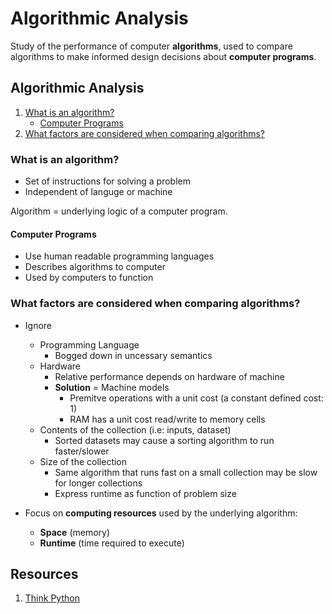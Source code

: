 # Algorithmic Analysis
Study of the performance of computer **algorithms**, used to compare algorithms to make informed 
design decisions about **computer programs**.

## Algorithmic Analysis
1. [What is an algorithm?](#)
    - [Computer Programs](#)
2. [What factors are considered when comparing algorithms?](#)

### What is an algorithm?
- Set of instructions for solving a problem
- Independent of languge or machine

Algorithm = underlying logic of a computer program.

#### Computer Programs
- Use human readable programming languages
- Describes algorithms to computer
- Used by computers to function

### What factors are considered when comparing algorithms?
- Ignore 
    + Programming Language
        * Bogged down in uncessary semantics
    + Hardware
        * Relative performance depends on hardware of machine
        * **Solution** = Machine models
            - Premitve operations with a unit cost (a constant defined cost: 1)
            - RAM has a unit cost read/write to memory cells
    + Contents of the collection (i.e: inputs, dataset)
        * Sorted datasets may cause a sorting algorithm to run faster/slower
    + Size of the collection
        * Same algorithm that runs fast on a small collection may be slow for longer collections
        * Express runtime as function of problem size

- Focus on **computing resources** used by the underlying algorithm:
    + **Space** (memory)
    + **Runtime** (time required to execute)



## Resources
1. [Think Python](http://greenteapress.com/thinkpython/html/thinkpython022.html)

